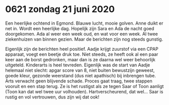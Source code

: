 # 0621 zondag 21 juni 2020
Een heerlijke ochtend in Egmond. Blauwe lucht, mooie golven. Anne duikt er net in. Wordt een heerlijke dag. Hopelijk zijn Sara en Ada de nacht goed doorgekomen. Ada al weer een week oud, en wat voor een week. Al twee ziekenhuizen van binnen gezien. Maar de berichten zijn nog steeds gunstig.

Eigenlijk zijn de berichten heel positief. Aadje krijgt zuurstof via een CPAP apparaat, voegt een beetje druk toe. Niet steeds, ze heeft ook al een paar keer aan de borst gedronken, maar dan is ze daarna wel weer behoorlijk uitgeteld. Kinderarts is heel tevreden. Eigenlijk was de start van Aadje helemaal niet slecht: apgar score van 8, niet buiten bewustzijn geweest, goede kleur, gezonde weerstand (dus niet apathisch) bij inbrengen tube. Arts verwacht geen blijvende schade. Proces gaat traag, twee stappen vooruit en een stap terug. Ze is het rustigst als ze tegen Saar of Toon aanligt (Toon kan dat wel twee uur volhouden). Hartverscheurend, dat wel… Saar is rustig en vol vertrouwen, dus zijn wij dat ook!

